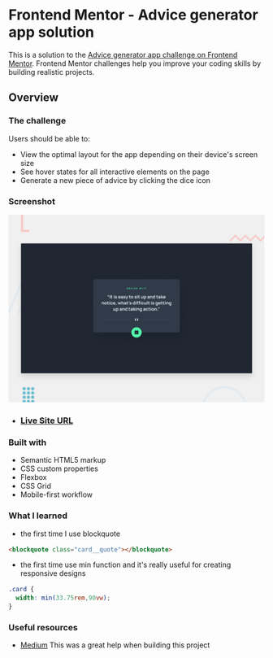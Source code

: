# Frontend Mentor - Advice generator app solution

This is a solution to the [Advice generator app challenge on Frontend Mentor](https://www.frontendmentor.io/challenges/advice-generator-app-QdUG-13db). Frontend Mentor challenges help you improve your coding skills by building realistic projects.


## Overview

### The challenge

Users should be able to:

- View the optimal layout for the app depending on their device's screen size
- See hover states for all interactive elements on the page
- Generate a new piece of advice by clicking the dice icon

### Screenshot

![Design preview for the Advice generator app coding challenge](./design/desktop-preview.jpg)



- ###  [Live Site URL](https://amrabdelgwaad.github.io/advice-generator-app/)



### Built with

- Semantic HTML5 markup
- CSS custom properties
- Flexbox
- CSS Grid
- Mobile-first workflow



### What I learned
- the first time I use blockquote
```html
<blockquote class="card__quote"></blockquote>
```
- the first time use min function and it's really useful for creating responsive designs
```css
.card {
  width: min(33.75rem,90vw);
}
```

### Useful resources

- [Medium](https://medium.com/@ppt.co.uk/project-walk-through-building-a-simple-advice-slip-generator-cab99c62b8bb)  This was a great help when building this project



